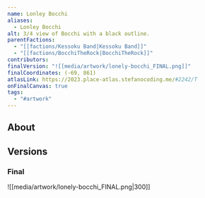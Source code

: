 ```yaml
---
name: Lonley Bocchi
aliases:
  - Lonley Bocchi
alt: 3/4 view of Bocchi with a black outline.
parentFactions:
  - "[[factions/Kessoku Band|Kessoku Band]]"
  - "[[factions/BocchiTheRock|BocchiTheRock]]"
contributors: 
finalVersion: "![[media/artwork/lonely-bocchi_FINAL.png]]"
finalCoordinates: (-69, 861)
atlasLink: https://2023.place-atlas.stefanocoding.me/#2242/T
onFinalCanvas: true
tags:
  - "#artwork"
---
```

## About


## Versions
### Final
![[media/artwork/lonely-bocchi_FINAL.png|300]]